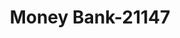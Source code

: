 ---
f_zip-code: 30265
f_state-code: GA
title: Money Bank-21147
f_phone: 678-423-3997
f_city-only: Newnan
f_address: 8 Amlajack Blvd Newnan
f_location-unique-id: '21147'
slug: money-bank-21147
updated-on: '2024-05-30T13:46:58.046Z'
created-on: '2024-05-30T13:36:59.803Z'
published-on: '2024-05-30T13:54:32.469Z'
f_city-state: cms/city/newnan-ga.md
f_company: cms/company/money-bank.md
f_state: cms/state/georgia.md
layout: '[payday-loan].html'
tags: payday-loan
---